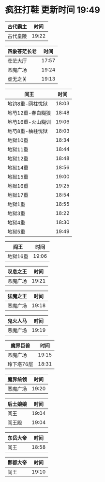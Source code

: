 # 疯狂打鞋 更新时间 19:49

| 古代霸主   | 时间    |
|--------|-------|
| 古代皇陵 | 19:22 |

| 四象苍茫长老   | 时间    |
|--------|-------|
| 苍茫大厅 | 17:57 |
| 恶魔广场 | 19:24 |
| 虚无之关 | 19:13 |

| 间王   | 时间    |
|--------|-------|
| 地钓8重-网柱忧狱 | 18:03 |
| 地芍12重-春白糊狼 | 18:48 |
| 地芍16重-火山糊训 | 19:06 |
| 地芍8重-柚柱忧狱 | 18:03 |
| 地狱10重 | 18:34 |
| 地狱11重 | 18:44 |
| 地狱12重 | 18:48 |
| 地狱14重 | 18:56 |
| 地狱15重 | 19:00 |
| 地狱16重 | 19:25 |
| 地狱17重 | 18:54 |
| 地狱1重 | 18:55 |
| 地狱3重 | 18:22 |
| 地狱4重 | 18:30 |
| 地狱5重 | 19:49 |

| 阎王   | 时间    |
|--------|-------|
| 地狱16重 | 19:06 |

| 叹息之王   | 时间    |
|--------|-------|
| 恶魔广场 | 19:21 |

| 猛魔之王   | 时间    |
|--------|-------|
| 恶魔广场 | 19:18 |

| 鬼火人马   | 时间    |
|--------|-------|
| 恶魔广场 | 19:19 |

| 魔界巨兽   | 时间    |
|--------|-------|
| 恶魔广场 | 19:15 |
| 玲下塔76层 | 18:31 |

| 魔界统领   | 时间    |
|--------|-------|
| 恶魔广场 | 19:20 |

| 后土娘娘   | 时间    |
|--------|-------|
| 阎王 | 19:04 |
| 阎王殿 | 19:04 |

| 东岳大帝   | 时间    |
|--------|-------|
| 阎王 | 18:58 |

| 酆都大帝   | 时间    |
|--------|-------|
| 阎王 | 19:10 |